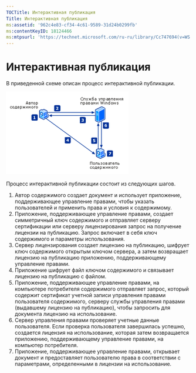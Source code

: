 ```yaml
---
TOCTitle: Интерактивная публикация
Title: Интерактивная публикация
ms:assetid: '962c4e83-cf34-4c61-9589-31d24b0299fb'
ms:contentKeyID: 18124466
ms:mtpsurl: 'https://technet.microsoft.com/ru-ru/library/Cc747694(v=WS.10)'
---
```


Интерактивная публикация
========================

В приведенной схеме описан процесс интерактивной публикации.

![](images/Cc747694.897e47b6-fffe-4b11-bc9f-be58539b9f19(WS.10).gif)

Процесс интерактивной публикации состоит из следующих шагов.

1.  Автор содержимого создает документ и использует приложение, поддерживающее управление правами, чтобы указать пользователей и применить права и условия к содержимому.
2.  Приложение, поддерживающее управление правами, создает симметричный ключ содержимого и отправляет серверу сертификации или серверу лицензирования запрос на получение лицензии на публикацию. Запрос включает в себя ключ содержимого и параметры использования.
3.  Сервер лицензирования создает лицензию на публикацию, шифрует ключ содержимого открытым ключом сервера, а затем возвращает лицензию на публикацию приложению, поддерживающему управление правами.
4.  Приложение шифрует файл ключом содержимого и связывает лицензию на публикацию с файлом.
5.  Приложение, поддерживающее управление правами, на компьютере потребителя содержимого отправляет запрос, который содержит сертификат учетной записи управления правами пользователя содержимого, серверу службы управления правами (выдавшему лицензию на публикацию), чтобы запросить для документа лицензию на использование.
6.  Сервер управления правами проверяет учетные данные пользователя. Если проверка пользователя завершилась успешно, создается лицензия на использование, которая затем возвращается приложению, поддерживающему управление правами, на компьютер потребителя.
7.  Приложение, поддерживающее управление правами, открывает документ и предоставляет пользователю права в соответствии с параметрами, определенными в лицензии на использование.
